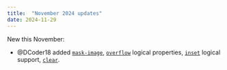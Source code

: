 ```yaml
---
title:  "November 2024 updates"
date: 2024-11-29
---
```


New this November:

* @DCoder18 added [`mask-image`](/features/css-mask-image/), [`overflow`](/features/css-overflow/) logical properties, [`inset`](/features/css-inset/) logical support, [`clear`](/features/css-clear/).
